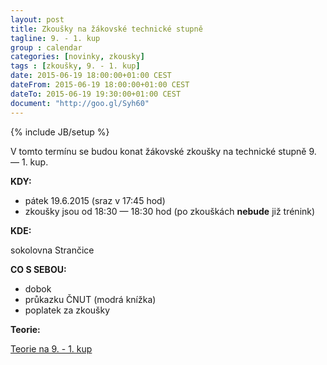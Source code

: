 ```yaml
---
layout: post
title: Zkoušky na žákovské technické stupně
tagline: 9. - 1. kup
group : calendar
categories: [novinky, zkousky]
tags : [zkoušky, 9. - 1. kup]
date: 2015-06-19 18:00:00+01:00 CEST
dateFrom: 2015-06-19 18:00:00+01:00 CEST
dateTo: 2015-06-19 19:30:00+01:00 CEST
document: "http://goo.gl/Syh60"
---
```

{% include JB/setup %}

V tomto termínu se budou konat žákovské zkoušky na technické stupně 9. &mdash; 1. kup.

**KDY:**

- pátek 19.6.2015 (sraz v 17:45 hod)
- zkoušky jsou od 18:30 &mdash; 18:30 hod (po zkouškách **nebude** již trénink)

**KDE:**

sokolovna Strančice

**CO S SEBOU:**

- dobok
- průkazku ČNUT (modrá knížka)
- poplatek za zkoušky

**Teorie:**

<a href="{{page.document}}" class="btn btn-success" target="_blank" title="Teorie na 9. - 1. kup">Teorie na 9. - 1. kup</a>
